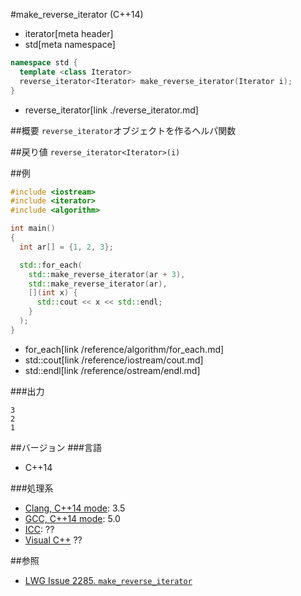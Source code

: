 #make_reverse_iterator (C++14)
* iterator[meta header]
* std[meta namespace]

```cpp
namespace std {
  template <class Iterator>
  reverse_iterator<Iterator> make_reverse_iterator(Iterator i);
}
```
* reverse_iterator[link ./reverse_iterator.md]

##概要
`reverse_iterator`オブジェクトを作るヘルパ関数


##戻り値
`reverse_iterator<Iterator>(i)`


##例
```cpp
#include <iostream>
#include <iterator>
#include <algorithm>

int main()
{
  int ar[] = {1, 2, 3};

  std::for_each(
    std::make_reverse_iterator(ar + 3),
    std::make_reverse_iterator(ar),
    [](int x) {
      std::cout << x << std::endl;
    }
  );
}
```
* for_each[link /reference/algorithm/for_each.md]
* std::cout[link /reference/iostream/cout.md]
* std::endl[link /reference/ostream/endl.md]

###出力
```
3
2
1
```

##バージョン
###言語
- C++14

###処理系
- [Clang, C++14 mode](/implementation.md#clang): 3.5
- [GCC, C++14 mode](/implementation.md#gcc): 5.0
- [ICC](/implementation.md#icc): ??
- [Visual C++](/implementation.md#visual_cpp) ??


##参照
- [LWG Issue 2285. `make_reverse_iterator`](http://www.open-std.org/jtc1/sc22/wg21/docs/lwg-defects.html#2285)

